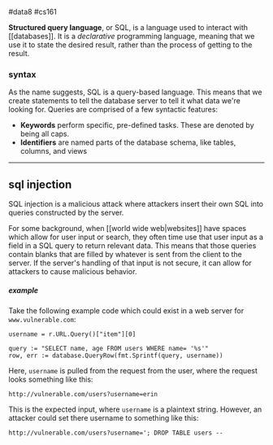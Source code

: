 #data8 #cs161 

**Structured query language**, or SQL, is a language used to interact with [[databases]]. It is a *declarative* programming language, meaning that we use it to state the desired result, rather than the process of getting to the result.
### syntax

As the name suggests, SQL is a query-based language. This means that we create statements to tell the database server to tell it what data we're looking for. Queries are comprised of a few syntactic features:
- **Keywords** perform specific, pre-defined tasks. These are denoted by being all caps.
- **Identifiers** are named parts of the database schema, like tables, columns, and views

---
## sql injection

SQL injection is a malicious attack where attackers insert their own SQL into queries constructed by the server. 

For some background, when [[world wide web|websites]] have spaces which allow for user input or search, they often time use that user input as a field in a SQL query to return relevant data. This means that those queries contain blanks that are filled by whatever is sent from the client to the server. If the server's handling of that input is not secure, it can allow for attackers to cause malicious behavior.

##### example
Take the following example code which could exist in a web server for `www.vulnerable.com`:
```
username = r.URL.Query()["item"][0]

query := "SELECT name, age FROM users WHERE name= '%s'"
row, err := database.QueryRow(fmt.Sprintf(query, username))
```
Here, `username` is pulled from the request from the user, where the request looks something like this:
```
http://vulnerable.com/users?username=erin
```
This is the expected input, where `username` is a plaintext string. However, an attacker could set there username to something like this:
```
http://vulnerable.com/users?username='; DROP TABLE users --
```

